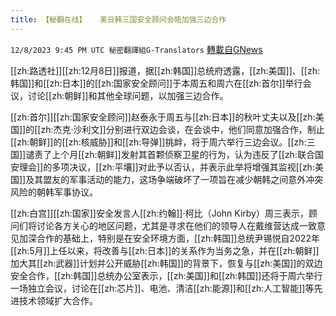 ```yaml
---
title: 【秘翻在线】   美日韩三国安全顾问会晤加强三边合作
---
```

`12/8/2023 9:45 PM UTC 秘密翻譯組G-Translators` [轉載自GNews](https://gnews.org/articles/2088055)

         

 [[zh:路透社]][[zh:12月8日]]报道，据[[zh:韩国]]总统府透露，[[zh:美国]]、[[zh:韩国]]和[[zh:日本]]的[[zh:国家安全顾问]]于本周五和周六在[[zh:首尔]]举行会议，讨论[[zh:朝鲜]]和其他全球问题，以加强三边合作。

[[zh:首尔]][[zh:国家安全顾问]]赵泰永于周五与[[zh:日本]]的秋叶丈夫以及[[zh:美国]]的[[zh:杰克·沙利文]]分别进行双边会谈，在会谈中，他们同意加强合作，制止[[zh:朝鲜]]的[[zh:核威胁]]和[[zh:导弹]]挑衅，将于周六举行三边会议。[[zh:三国]]谴责了上个月[[zh:朝鲜]]发射其首颗侦察卫星的行为，认为违反了[[zh:联合国安理会]]的多项决议，[[zh:平壤]]对此予以否认，并表示此举将增强其监视[[zh:美国]]及其盟友的军事活动的能力，这场争端破坏了一项旨在减少朝韩之间意外冲突风险的朝韩军事协议。

[[zh:白宫]][[zh:国家]]安全发言人[[zh:约翰]]·柯比（John Kirby）周三表示，顾问们将讨论各方关心的地区问题，尤其是寻求在他们的领导人在戴维营达成一致意见加深合作的基础上，特别是在安全环境方面，[[zh:韩国]]总统尹锡悦自2022年[[zh:5月]]上任以来，将改善与[[zh:日本]]的关系作为当务之急，并在[[zh:朝鲜]]加大其[[zh:武器]]计划并公开威胁[[zh:韩国]]的背景下，恢复与[[zh:美国]]的双边安全合作，[[zh:韩国]]总统办公室表示，[[zh:美国]]和[[zh:韩国]]还将于周六举行一场独立会议，讨论在[[zh:芯片]]、电池、清洁[[zh:能源]]和[[zh:人工智能]]等先进技术领域扩大合作。
